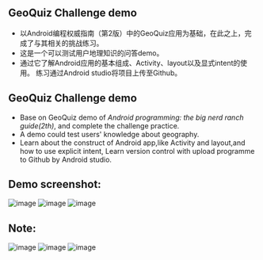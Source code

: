 
## GeoQuiz Challenge demo
* 以Android编程权威指南（第2版）中的GeoQuiz应用为基础，在此之上，完成了与其相关的挑战练习。
* 这是一个可以测试用户地理知识的问答demo。
* 通过它了解Android应用的基本组成、Activity、layout以及显式intent的使用。
   练习通过Android studio将项目上传至Github。

## GeoQuiz Challenge demo
* Base on GeoQuiz demo of *Android programming: the big nerd ranch guide(2th)*,
  and complete the challenge practice.
* A demo could test users' knowledge about geography.
* Learn about the construct of Android app,like Activity and layout,and how to use explicit intent,
Learn version control with upload programme to Github by Android studio.

## Demo screenshot:
![image](https://user-images.githubusercontent.com/25412051/38764042-532d07b0-3fda-11e8-9dd7-31c57863a561.JPG)
![image](https://user-images.githubusercontent.com/25412051/38764055-84a65940-3fda-11e8-8612-a9876c5b2722.png)
![image](https://user-images.githubusercontent.com/25412051/38764096-1e6c7a0a-3fdb-11e8-8675-def3222587ef.png)
## Note:
![image](https://user-images.githubusercontent.com/25412051/38764131-a970e8fc-3fdb-11e8-876d-f009cb76bedc.png)
![image](https://user-images.githubusercontent.com/25412051/38764109-55f019be-3fdb-11e8-8ebd-9b93a8920f9e.png)
![image](https://user-images.githubusercontent.com/25412051/38764129-9ffc0dc4-3fdb-11e8-9385-4a28d3d7adfd.png)